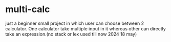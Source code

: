 # multi-calc
just a beginner small project in which user can choose between 2 calculator. One calculator take multiple input in it whereas other can directly take an expression.(no stack or lex used till now 2024 18 may)
